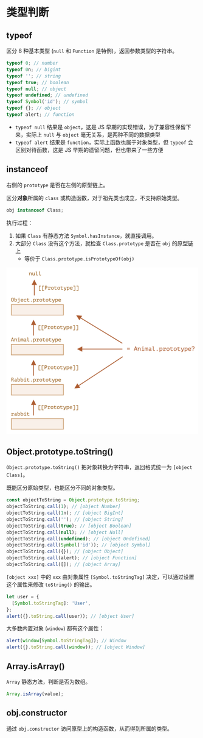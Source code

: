 # 类型判断

## typeof

区分 8 种基本类型 (`null` 和 `Function` 是特例)，返回参数类型的字符串。

```js
typeof 0; // number
typeof 0n; // bigint
typeof ''; // string
typeof true; // boolean
typeof null; // object
typeof undefined; // undefined
typeof Symbol('id'); // symbol
typeof {}; // object
typeof alert; // function
```

- `typeof null` 结果是 `object`，这是 JS 早期的实现错误，为了兼容性保留下来，实际上 `null` 与 `object` 毫无关系，是两种不同的数据类型
- `typeof alert` 结果是 `function`，实际上函数也属于对象类型，但 `typeof` 会区别对待函数，这是 JS 早期的遗留问题，但也带来了一些方便

## instanceof

右侧的 `prototype` 是否在左侧的原型链上。

区分**对象**所属的 `class` 或构造函数，对于祖先类也成立，不支持原始类型。

```js
obj instanceof Class;
```

执行过程：

1. 如果 `Class` 有静态方法 `Symbol.hasInstance`，就直接调用。
2. 大部分 `Class` 没有这个方法，就检查 `Class.prototype` 是否在 `obj` 的原型链上
   - 等价于 `Class.prototype.isPrototypeOf(obj)`

<img src="./assets/instanceof.png" style="zoom: 50%" />

## Object.prototype.toString()

`Object.prototype.toString()` 把对象转换为字符串，返回格式统一为 `[object Class]`。

既能区分原始类型，也能区分不同的对象类型。

```js
const objectToString = Object.prototype.toString;
objectToString.call(1); // [object Number]
objectToString.call(1n); // [object BigInt]
objectToString.call(''); // [object String]
objectToString.call(true); // [object Boolean]
objectToString.call(null); // [object Null]
objectToString.call(undefined); // [object Undefined]
objectToString.call(Symbol('id')); // [object Symbol]
objectToString.call({}); // [object Object]
objectToString.call(alert); // [object Function]
objectToString.call([]); // [object Array]
```

`[object xxx]` 中的 `xxx` 由对象属性 `[Symbol.toStringTag]` 决定，可以通过设置这个属性来修改 `toString()` 的输出。

```js
let user = {
  [Symbol.toStringTag]: 'User',
};
alert({}.toString.call(user)); // [object User]
```

大多数内置对象 (`window`) 都有这个属性：

```js
alert(window[Symbol.toStringTag]); // Window
alert({}.toString.call(window)); // [object Window]
```

## Array.isArray()

`Array` 静态方法，判断是否为数组。

```js
Array.isArray(value);
```

## obj.constructor

通过 `obj.constructor` 访问原型上的构造函数，从而得到所属的类型。

